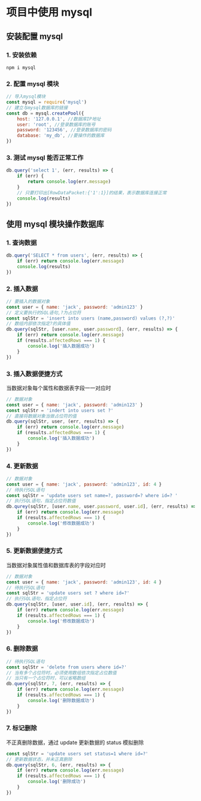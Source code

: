 # 项目中使用 mysql

## 安装配置 mysql

### 1. 安装依赖

```shell
npm i mysql
```

### 2. 配置 mysql 模块

```js
// 导入mysql模块
const mysql = require('mysql')
// 建立与mysql数据库的链接
const db = mysql.createPool({
	host: '127.0.0.1', //数据库IP地址
	user: 'root', //登录数据库的账号
	password: '123456', //登录数据库的密码
	database: 'my_db', //要操作的数据库
})
```

### 3. 测试 mysql 能否正常工作

```js
db.query('select 1', (err, results) => {
	if (err) {
		return console.log(err.message)
	}
	// 只要打印出[RowDataPacket:{'1':1}]的结果，表示数据库连接正常
	console.log(results)
})
```

## 使用 mysql 模块操作数据库

### 1. 查询数据

```js
db.query('SELECT * from users', (err, results) => {
	if (err) return console.log(err.message)
	console.log(results)
})
```

### 2. 插入数据

```js
// 要插入的数据对象
const user = { name: 'jack', password: 'admin123' }
// 定义要执行的SQL语句,?为占位符
const sqlStr = 'insert into users (name,password) values (?,?)'
// 数组内部依次指定?的具体值
db.query(sqlStr, [user.name, user.password], (err, results) => {
	if (err) return console.log(err.message)
	if (results.affectedRows === 1) {
		console.log('插入数据成功')
	}
})
```

### 3. 插入数据便捷方式

当数据对象每个属性和数据表字段一一对应时

```js
// 数据对象
const user = { name: 'jack', password: 'admin123' }
const sqlStr = 'indert into users set ?'
// 直接将数据对象当做占位符的值
db.query(sqlStr, user, (err, results) => {
	if (err) return console.log(err.message)
	if (results.affectedRows === 1) {
		console.log('插入数据成功')
	}
})
```

### 4. 更新数据

```js
// 数据对象
const user = { name: 'jack', password: 'admin123', id: 4 }
// 待执行SQL语句
const sqlStr = 'update users set name=?, password=? where id=? '
// 执行SQL语句，指定占位符数值
db.qurey(sqlStr, [user.name, user.password, user.id], (err, results) => {
	if (err) return console.log(err.message)
	if (results.affectedRows === 1) {
		console.log('修改数据成功')
	}
})
```

### 5. 更新数据便捷方式

当数据对象属性值和数据库表的字段对应时

```js
// 数据对象
const user = { name: 'jack', password: 'admin123', id: 4 }
// 待执行SQL语句
const sqlStr = 'update users set ? where id=?'
// 执行SQL语句，指定占位符
db.query(sqlStr, [user, user.id], (err, results) => {
	if (err) return console.log(err.message)
	if (results.affectedRows === 1) {
		console.log('修改数据成功')
	}
})
```

### 6. 删除数据

```js
// 待执行SQL语句
const sqlStr = 'delete from users where id=?'
// 当有多个占位符时，必须使用数组依次指定占位数值
// 当只有一个占位符时，可以省略数组
db.query(sqlStr, 7, (err, results) => {
	if (err) return console.log(err.message)
	if (results.affectedRows === 1) {
		console.log('删除数据成功')
	}
})
```

### 7. 标记删除

不正真删除数据，通过 update 更新数据的 status 模拟删除

```js
const sqlStr = 'update users set status=1 where id=?'
// 更新数据状态，并未正真删除
db.query(sqlStr, 6, (err, results) => {
	if (err) return console.log(err.message)
	if (results.affectedRows === 1) {
		console.log('删除成功')
	}
})
```
